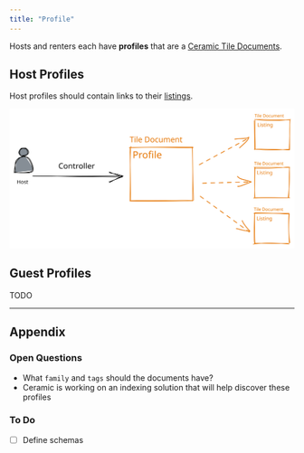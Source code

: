 ```yaml
---
title: "Profile"
---
```


Hosts and renters each have **profiles** that are a [Ceramic Tile Documents](https://developers.ceramic.network/reference/stream-programs/tile-document/).

## Host Profiles
Host profiles should contain links to their [listings](01-Listings.md).

![Host Profiles.excalidraw](../drawings/Host%20Profiles.excalidraw.svg)

## Guest Profiles
TODO

---
## Appendix
### Open Questions
- What `family` and `tags` should the documents have?
- Ceramic is working on an indexing solution that will help discover these profiles

### To Do
- [ ] Define schemas